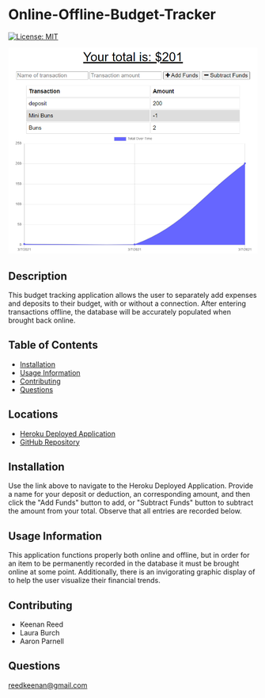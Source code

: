 # Online-Offline-Budget-Tracker

[![License: MIT](https://img.shields.io/badge/License-MIT-yellow.svg)](https://opensource.org/licenses/MIT)

![Homepage_Image](https://github.com/AstralGnome/Online-Offline-Budget-Tracker/blob/main/public/imgs/home.png)
## Description
This budget tracking application allows the user to separately add expenses and deposits to their budget, with or without a connection. After entering transactions offline, the database will be accurately populated when brought back online.

## Table of Contents
* [Installation](#Installation)
* [Usage Information](#Usage)
* [Contributing](#Contributing)
* [Questions](#Questions)
## Locations
* [Heroku Deployed Application](https://budgetting-billions.herokuapp.com/)
* [GitHub Repository](https://github.com/AstralGnome/Online-Offline-Budget-Tracker)

## Installation
Use the link above to navigate to the Heroku Deployed Application. Provide a name for your deposit or deduction, an corresponding amount, and then click the "Add Funds" button to add, or "Subtract Funds" button to subtract the amount from your total. Observe that all entries are recorded below.

## Usage Information
This application functions properly both online and offline, but in order for an item to be permanently recorded in the database it must be brought online at some point. Additionally, there is an invigorating graphic display of to help the user visualize their financial trends.
## Contributing 
* Keenan Reed
* Laura Burch
* Aaron Parnell

## Questions
reedkeenan@gmail.com